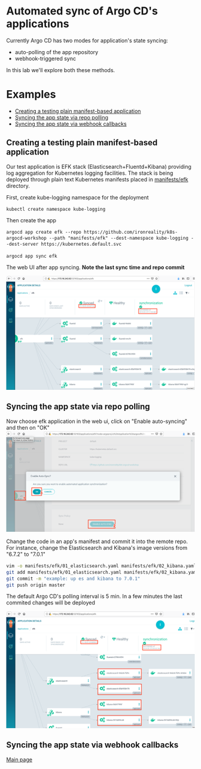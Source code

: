 # Automated sync of Argo CD's applications

Currently Argo CD has two modes for application's state syncing:

* auto-polling of the app repository
* webhook-triggered sync

In this lab we'll explore both these methods.

# Examples

* [Creating a testing plain manifest-based application](#creating-a-testing-plain-manifest-based-application)
* [Syncing the app state via repo polling](#syncing-the-app-state-via-repo-polling)
* [Syncing the app state via webhook callbacks](#syncing-the-app-state-via-webhook-callbacks)


## Creating a testing plain manifest-based application

Our test application is EFK stack (Elasticsearch+Fluentd+Kibana) providing log aggregation for Kubernetes logging facilities. The stack is being deployed through plain text Kubernetes manifests placed in [manifests/efk](../../manifests/efk) directory.

First, create kube-logging namespace for the deployment

```
kubectl create namespace kube-logging
```

Then create the app

```
argocd app create efk --repo https://github.com/ironreality/k8s-argocd-workshop --path "manifests/efk" --dest-namespace kube-logging --dest-server https://kubernetes.default.svc

argocd app sync efk
```

The web UI after app syncing.  **Note the last sync time and repo commit**

<img src="./pics/auto_01.png" alt="drawing" width="800"/>


## Syncing the app state via repo polling

Now choose efk application in the web ui, click on "Enable auto-syncing" and then on "OK"
<img src="./pics/auto_02.png" alt="drawing" width="800"/>

Change the code in an app's manifest and commit it into the remote repo. For instance, change the Elasticsearch and Kibana's image versions from "6.7.2" to "7.0.1"

```bash
vim -o manifests/efk/01_elasticsearch.yaml manifests/efk/02_kibana.yaml 
git add manifests/efk/01_elasticsearch.yaml manifests/efk/02_kibana.yaml
git commit -m "example: up es and kibana to 7.0.1"
git push origin master
```

The default Argo CD's polling interval is 5 min. In a few minutes the last commited changes will be deployed

<img src="./pics/auto_04.png" alt="drawing" width="800"/>


## Syncing the app state via webhook callbacks


[Main page](./../../README.md)
